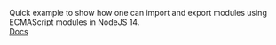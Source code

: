 Quick example to show how one can import and export modules using ECMAScript modules in NodeJS 14.  
[Docs](https://nodejs.org/docs/latest-v14.x/api/esm.html#esm_modules_ecmascript_modules)


